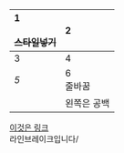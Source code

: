 |1<br><br>~~스타일넣기~~<br>|2<br>|  
|:---|:---|
|3<br>|4<br>|  
|_5_<br>|6<br>줄바꿈<br>|  
||왼쪽은 공백<br>|  
  
[이것은 링크](https://nogi.co.kr/)  
라인브레이크입니다/  
